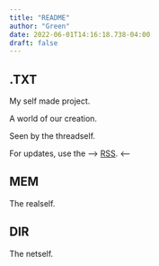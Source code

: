 ```yaml
---
title: "README"
author: "Green"
date: 2022-06-01T14:16:18.738-04:00
draft: false
---
```


## .TXT

My self made project.

A world of our creation.

Seen by the threadself.

For updates, use the --> [RSS](http://txt.netescape.org/index.xml). <--

## MEM

The realself.

## DIR

The netself.